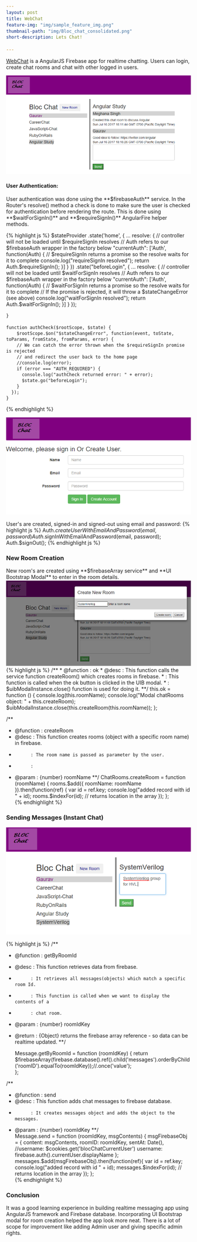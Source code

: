 ```yaml
---
layout: post
title: WebChat
feature-img: "img/sample_feature_img.png"
thumbnail-path: "img/Bloc_chat_consolidated.png"
short-description: Lets Chat!

---
```

[WebChat](https://github.com/meghana-singh/bloc-chat-angular) is a AngularJS Firebase app for realtime chatting. Users can login, create chat rooms and chat with other logged in users.

<img src="/img/blocChat_rooms.PNG">
<br>

<h4>User Authentication: </h4>
User authentication was done using the **$firebaseAuth** service. In the Router's resolve() method a check is done to make sure the user is checked for authentication before rendering the route. This is done using  **$waitForSignIn()** and **$requireSignIn()** AngularFire helper methods.

{% highlight js %}
        $stateProvider
             .state('home', {
                 ...
                 resolve: {
                      // controller will not be loaded until $requireSignIn resolves
                      // Auth refers to our $firebaseAuth wrapper in the factory below
                      "currentAuth": ['Auth', function(Auth) {
                        // $requireSignIn returns a promise so the resolve waits for it to complete
                          console.log("requireSignIn resolved");
                        return Auth.$requireSignIn();
                      }]
                 }
             })
          .state("beforeLogin", {
              ...
              resolve: {
                // controller will not be loaded until $waitForSignIn resolves
                // Auth refers to our $firebaseAuth wrapper in the factory below
                "currentAuth": ['Auth', function(Auth) {
                  // $waitForSignIn returns a promise so the resolve waits for it to complete
                  // If the promise is rejected, it will throw a $stateChangeError (see above)
                    console.log("waitForSignIn resolved");
                    return Auth.$waitForSignIn(); 
                }]
              }
            });
        
    }

    function authCheck($rootScope, $state) {
        $rootScope.$on("$stateChangeError", function(event, toState, toParams, fromState, fromParams, error) {
        // We can catch the error thrown when the $requireSignIn promise is rejected
        // and redirect the user back to the home page
        //console.log(error);    
        if (error === "AUTH_REQUIRED") {
          console.log("authCheck returned error: " + error);    
          $state.go("beforeLogin");
        } 
      });
    }
{% endhighlight %}

<img src="/img/blocChat_login.PNG">
<br>

User's are created, signed-in and signed-out using email and password:
{% highlight js %}
Auth.$createUserWithEmailAndPassword(email, password) 
Auth.$signInWithEmailAndPassword(email, password);
Auth.$signOut();
{% endhighlight js %}

<h3> New Room Creation </h3>
New room's are created using **$firebaseArray service** and **UI Bootstrap Modal** to enter in the room details.

<img src="/img/blocChat_newroom.PNG">
<br>
{% highlight js %}
/**
 * @function : ok
 * @desc     : This function calls the service function createRoom() which creates rooms in firebase.
 *           : This function is called when the ok button is clicked in the UIB modal.
 *           : $uibModalInstance.close() function is used for doing it.
 **/
            this.ok = function () {
                console.log(this.roomName);
                console.log("Modal chatRooms object: " + this.createRoom);
                $uibModalInstance.close(this.createRoom(this.roomName));
            };
            
/**
 * @function : createRoom
 * @desc     : This function creates rooms (object with a specific room name) in firebase. 
 *           : The room name is passed as parameter by the user.
 *           : 
 * @param    : {number} roomName
 **/
      ChatRooms.createRoom = function (roomName) {
          rooms.$add({ roomName: roomName }).then(function(ref) {
            var id = ref.key;
            console.log("added record with id " + id);
            rooms.$indexFor(id); // returns location in the array
          });
      };            
{% endhighlight %}


<h3> Sending Messages (Instant Chat) </h3>

<img src="/img/blocChat_send.PNG">
<br>

{% highlight js %}
/**
 * @function : getByRoomId
 * @desc     : This function retrieves data from firebase. 
 *           : It retrieves all messages(objects) which match a specific room Id. 
 *           : This function is called when we want to display the contents of a 
 *           : chat room.
 * @param    : {number} roomIdKey
 * @return   : {Object} returns the firebase array reference - so data can be realtime updated.
 **/
     
    Message.getByRoomId = function (roomIdKey) {
         return $firebaseArray(firebase.database().ref().child('messages').orderByChild('roomID').equalTo(roomIdKey));//.once('value');        
    };
 
/**
 * @function : send
 * @desc     : This function adds chat messages to firebase database. 
 *           : It creates messages object and adds the object to the messages.
 * @param    : {number} roomIdKey
 **/      
    Message.send = function (roomIdKey, msgContents) {
        msgFirebaseObj = {
            content: msgContents,
            roomID:  roomIdKey,
            sentAt: Date(),
            //username: $cookies.get('blocChatCurrentUser')
            username: firebase.auth().currentUser.displayName
        };
        messages.$add(msgFirebaseObj).then(function(ref){
            var id = ref.key;
            console.log("added record with id " + id);
            messages.$indexFor(id); // returns location in the array
        });
    };  
{% endhighlight %}

<h3>Conclusion</h3>
It was a good learning experience in building realtime messaging app using AngularJS framework and Firebase database. Incorporating UI Bootstrap modal for room creation helped the app look more neat. There is a lot of scope for improvement like adding Admin user and giving specific admin rights. 
